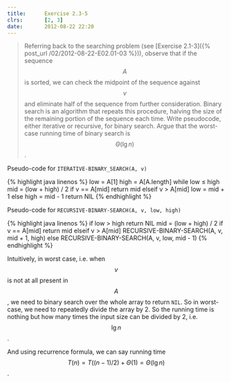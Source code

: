 ```yaml
---
title:      Exercise 2.3-5
clrs:       [2, 3]
date:       2012-08-22 22:20
---
```


>Referring back to the searching problem (see [Exercise 2.1-3]({% post_url /02/2012-08-22-E02.01-03 %})), observe that if the sequence $$A$$ is sorted, we can check the midpoint of the sequence against $$v$$ and eliminate half of the sequence from further consideration. Binary search is an algorithm that repeats this procedure, halving the size of the remaining portion of the sequence each time. Write pseudocode, either iterative or recursive, for binary search. Argue that the worst-case running time of binary search is $$\Theta(\lg n)$$.

Pseudo-code for `ITERATIVE-BINARY_SEARCH(A, v)`

{% highlight java linenos %}
low = A[1]
high = A[A.length]
while low &le; high
    mid = (low + high) / 2
    if v == A[mid]
        return mid
    elseif v > A[mid]
        low = mid + 1
    else
        high = mid - 1
return NIL
{% endhighlight %}

Pseudo-code for `RECURSIVE-BINARY-SEARCH(A, v, low, high)`

{% highlight java linenos %}
if low > high
   return NIL
mid = (low + high) / 2
if v == A[mid]
    return mid
elseif v > A[mid]
    RECURSIVE-BINARY-SEARCH(A, v, mid + 1, high)
else
    RECURSIVE-BINARY-SEARCH(A, v, low, mid - 1)
{% endhighlight %}


Intuitively, in worst case, i.e. when $$v$$ is not at all present in $$A$$, we need to binary search over the whole array to return `NIL`. So in worst-case, we need to repeatedly divide the array by 2. So the running time is nothing but how many times the input size can be divided by 2, i.e. $$\lg n$$.

And using recurrence formula, we can say running time $$T(n) = T((n - 1)/2) + \Theta(1) = \Theta(\lg n)$$.